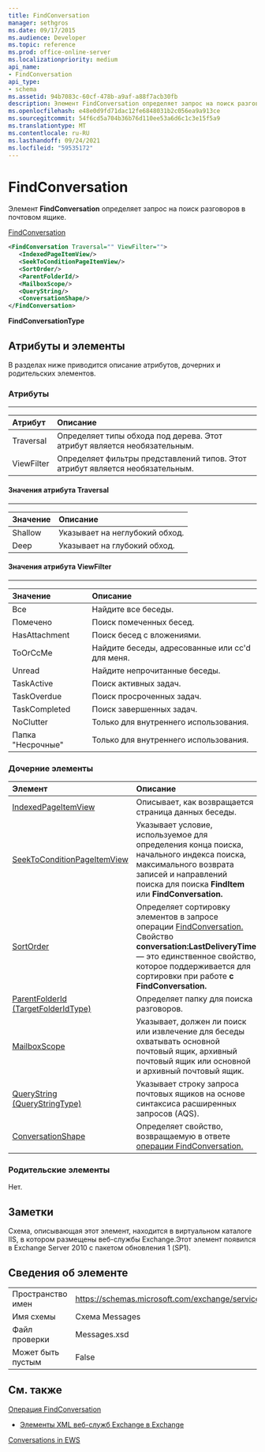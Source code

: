 ```yaml
---
title: FindConversation
manager: sethgros
ms.date: 09/17/2015
ms.audience: Developer
ms.topic: reference
ms.prod: office-online-server
ms.localizationpriority: medium
api_name:
- FindConversation
api_type:
- schema
ms.assetid: 94b7083c-60cf-478b-a9af-a88f7acb30fb
description: Элемент FindConversation определяет запрос на поиск разговоров в почтовом ящике.
ms.openlocfilehash: e48e0d9fd71dac12fe6848031b2c056ea9a913ce
ms.sourcegitcommit: 54f6cd5a704b36b76d110ee53a6d6c1c3e15f5a9
ms.translationtype: MT
ms.contentlocale: ru-RU
ms.lasthandoff: 09/24/2021
ms.locfileid: "59535172"
---
```

# <a name="findconversation"></a>FindConversation

Элемент **FindConversation** определяет запрос на поиск разговоров в почтовом ящике. 
  
[FindConversation](findconversation.md)
  
```XML
<FindConversation Traversal="" ViewFilter="">
   <IndexedPageItemView/>
   <SeekToConditionPageItemView/>
   <SortOrder/>
   <ParentFolderId/>
   <MailboxScope/>
   <QueryString/>
   <ConversationShape/>
</FindConversation>
```

 **FindConversationType**
## <a name="attributes-and-elements"></a>Атрибуты и элементы

В разделах ниже приводится описание атрибутов, дочерних и родительских элементов.
  
### <a name="attributes"></a>Атрибуты

****

|**Атрибут**|**Описание**|
|:-----|:-----|
|Traversal  <br/> |Определяет типы обхода под дерева. Этот атрибут является необязательным.  <br/> |
|ViewFilter  <br/> |Определяет фильтры представлений типов. Этот атрибут является необязательным.  <br/> |
   
#### <a name="traversal-attribute-values"></a>Значения атрибута Traversal

****

|**Значение**|**Описание**|
|:-----|:-----|
|Shallow  <br/> |Указывает на неглубокий обход.  <br/> |
|Deep  <br/> |Указывает на глубокий обход.  <br/> |
   
#### <a name="viewfilter-attribute-values"></a>Значения атрибута ViewFilter

****

|**Значение**|**Описание**|
|:-----|:-----|
|Все  <br/> |Найдите все беседы.  <br/> |
|Помечено  <br/> |Поиск помеченных бесед.  <br/> |
|HasAttachment  <br/> |Поиск бесед с вложениями.  <br/> |
|ToOrCcMe  <br/> |Найдите беседы, адресованные или cc'd для меня.  <br/> |
|Unread  <br/> |Найдите непрочитанные беседы.  <br/> |
|TaskActive  <br/> |Поиск активных задач.  <br/> |
|TaskOverdue  <br/> |Поиск просроченных задач.  <br/> |
|TaskCompleted  <br/> |Поиск завершенных задач.  <br/> |
|NoClutter  <br/> |Только для внутреннего использования.  <br/> |
|Папка "Несрочные"  <br/> |Только для внутреннего использования.  <br/> |
   
### <a name="child-elements"></a>Дочерние элементы

|**Элемент**|**Описание**|
|:-----|:-----|
|[IndexedPageItemView](indexedpageitemview.md) <br/> |Описывает, как возвращается страница данных беседы.  <br/> |
|[SeekToConditionPageItemView](seektoconditionpageitemview.md) <br/> |Указывает условие, используемое для определения конца поиска, начального индекса поиска, максимального возврата записей и направлений поиска для поиска **FindItem** или **FindConversation.**  <br/> |
|[SortOrder](sortorder.md) <br/> |Определяет сортировку элементов в запросе операции [FindConversation.](findconversation-operation.md) Свойство **conversation:LastDeliveryTime** — это единственное свойство, которое поддерживается для сортировки при работе **с FindConversation.**  <br/> |
|[ParentFolderId (TargetFolderIdType)](parentfolderid-targetfolderidtype.md) <br/> |Определяет папку для поиска разговоров.  <br/> |
|[MailboxScope](mailboxscope.md) <br/> |Указывает, должен ли поиск или извлечение для беседы охватывать основной почтовый ящик, архивный почтовый ящик или основной и архивный почтовый ящик.  <br/> |
|[QueryString (QueryStringType)](querystring-querystringtype.md) <br/> |Указывает строку запроса почтовых ящиков на основе синтаксиса расширенных запросов (AQS).  <br/> |
|[ConversationShape](conversationshape.md) <br/> |Определяет свойство, возвращаемую в ответе [операции FindConversation.](findconversation-operation.md)  <br/> |
   
### <a name="parent-elements"></a>Родительские элементы

Нет.
  
## <a name="remarks"></a>Заметки

Схема, описывающая этот элемент, находится в виртуальном каталоге IIS, в котором размещены веб-службы Exchange.Этот элемент появился в Exchange Server 2010 с пакетом обновления 1 (SP1).
  
## <a name="element-information"></a>Сведения об элементе

|||
|:-----|:-----|
|Пространство имен  <br/> |https://schemas.microsoft.com/exchange/services/2006/messages  <br/> |
|Имя схемы  <br/> |Схема Messages  <br/> |
|Файл проверки  <br/> |Messages.xsd  <br/> |
|Может быть пустым  <br/> |False  <br/> |
   
## <a name="see-also"></a>См. также



[Операция FindConversation](findconversation-operation.md)


- [Элементы XML веб-служб Exchange в Exchange](ews-xml-elements-in-exchange.md)


[Conversations in EWS](https://msdn.microsoft.com/library/91e64629-db6c-4c94-9dcb-d386232e8467%28Office.15%29.aspx)

